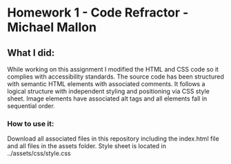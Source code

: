# Homework 1 - Code Refractor - Michael Mallon

## What I did:
While working on this assignment I modified the HTML and CSS code so it complies with accessibility standards. The source code has been structured with semantic HTML elements with associated comments. It follows a logical structure with independent styling and positioning via CSS style sheet. Image elements have associated alt tags and all elements fall in sequential order.

### How to use it:
Download all associated files in this repository including the index.html file and all files in the assets folder. Style sheet is located in ../assets/css/style.css